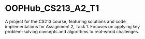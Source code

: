 # OOPHub_CS213_A2_T1
A project for the CS213 course, featuring solutions and code implementations for Assignment 2, Task 1. Focuses on applying key problem-solving concepts and algorithms to real-world challenges.
